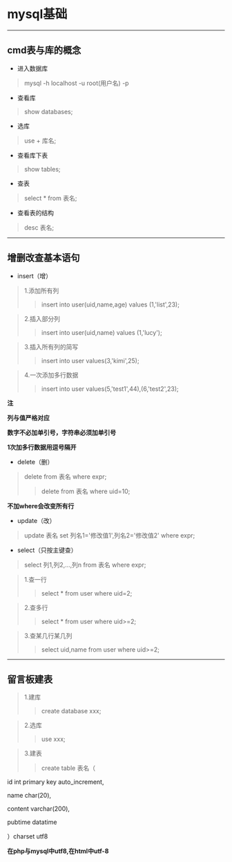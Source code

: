 # mysql基础
---
## cmd表与库的概念

* 进入数据库
> mysql -h localhost -u root(用户名) -p
* 查看库
> show databases;
* 选库
> use + 库名;
* 查看库下表
> show tables;
* 查表
> select * from 表名;
* 查看表的结构
> desc 表名;
---
## 增删改查基本语句

* insert（增）
> 1.添加所有列
>> insert into user(uid,name,age) values (1,'list',23);

> 2.插入部分列
>> insert into user(uid,name) values (1,'lucy');

> 3.插入所有列的简写
>> insert into user values(3,'kimi',25);

> 4.一次添加多行数据
>> insert into user values(5,'test1',44),(6,'test2',23);

**注**

**列与值严格对应**

**数字不必加单引号，字符串必须加单引号**

**1次加多行数据用逗号隔开**

* delete（删）
> delete from 表名 where expr;
>> delete from 表名 where uid=10;

**不加where会改变所有行**

* update（改）
> update 表名 set 列名1='修改值1',列名2='修改值2' where expr;

* select（只按主键查）
> select 列1,列2,...,列n from 表名 where expr;

> 1.查一行
>> select * from user where uid=2;

> 2.查多行
>> select * from user where uid>=2;

> 3.查某几行某几列
>> select uid,name from user where uid>=2;

---

## 留言板建表

> 1.建库
>> create database xxx;

> 2.选库
>> use xxx;

> 3.建表
>> create table 表名（

  id int primary key auto_increment,
  
  name char(20),
  
  content varchar(200),
  
  pubtime datatime
  
）charset utf8

**在php与mysql中utf8,在html中utf-8**
